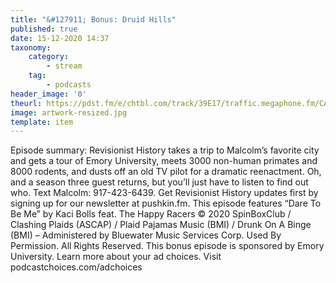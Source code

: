 ```yaml
---
title: "&#127911; Bonus: Druid Hills"
published: true
date: 15-12-2020 14:37
taxonomy:
    category:
        - stream
    tag:
        - podcasts
header_image: '0'
theurl: https://pdst.fm/e/chtbl.com/track/39E17/traffic.megaphone.fm/CAD2895477401.mp3
image: artwork-resized.jpg
template: item
--- 
```

Episode summary: Revisionist History takes a trip to Malcolm’s favorite city and gets a tour of Emory University, meets 3000 non-human primates and 8000 rodents, and dusts off an old TV pilot for a dramatic reenactment. Oh, and a season three guest returns, but you’ll just have to listen to find out who. Text Malcolm: 917-423-6439. Get Revisionist History updates first by signing up for our newsletter at pushkin.fm. This episode features “Dare To Be Me” by Kaci Bolls feat. The Happy Racers © 2020 SpinBoxClub / Clashing Plaids (ASCAP) / Plaid Pajamas Music (BMI) / Drunk On A Binge (BMI) – Administered by Bluewater Music Services Corp. Used By Permission. All Rights Reserved. This bonus episode is sponsored by Emory University. Learn more about your ad choices. Visit podcastchoices.com/adchoices
